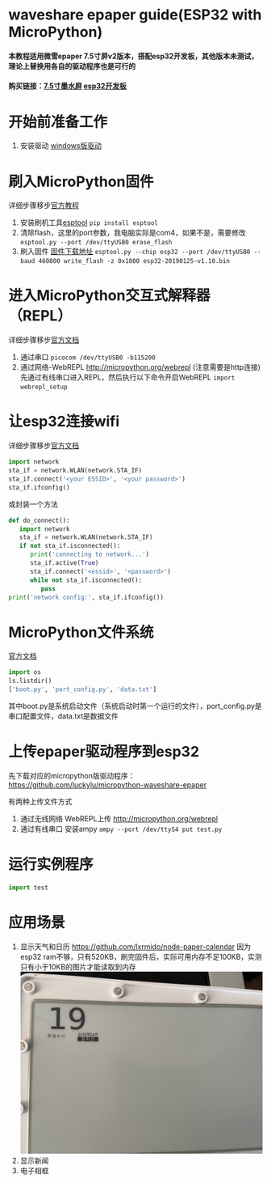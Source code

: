 # waveshare epaper guide(ESP32 with MicroPython)

#### 本教程适用微雪epaper 7.5寸屏v2版本，搭配esp32开发板，其他版本未测试，理论上替换用各自的驱动程序也是可行的

#### 购买链接：[7.5寸墨水屏](https://item.taobao.com/item.htm?ut_sk=1.XfYIWYa87DgDAIXd0h3uTjaJ_21380790_1639874496836.Copy.1&id=558747822216&sourceType=item&price=273&suid=59FFEFE9-8EB1-467C-910E-4833EC9CFB23&shareUniqueId=14173726027&un=e0cc3b15d2028c114c6e4bed9157ce66&share_crt_v=1&un_site=0&spm=a2159r.13376460.0.0&sp_tk=5LiN5Yiw5LiK5LiK5LuW5aSa6YKj552A5piv5bm05LuW&cpp=1&shareurl=true&short_name=h.fijX7EN&bxsign=scdfovVtR9MgM8hxudN8VZo6XA7IRa04vxma1xw4aU1xaPRiDHBXpf5wBajJAiP_8HQitYNj1oBUT1krOqJG0WP3cWNzy5HSP6m-L6_WESIxu0Up9TvnPxgQLFUVd3JolBN&sm=deeff5&app=chrome) [esp32开发板](https://item.taobao.com/item.htm?spm=a1z10.5-c-s.w4002-22579135905.9.7b9e74f6dWa8eS&id=584324378178)

# 开始前准备工作
1. 安装驱动  [windows版驱动](https://www.waveshare.net/w/upload/6/62/CP210x_USB_TO_UART.zip)

# 刷入MicroPython固件
详细步骤移步[官方教程](https://docs.micropython.org/en/latest/esp32/tutorial/intro.html)

1. 安装刷机工具[esptool](https://github.com/espressif/esptool/)
   `pip install esptool`
2. 清除flash，这里的port参数，我电脑实际是com4，如果不是，需要修改
   `esptool.py --port /dev/ttyUSB0 erase_flash`
3. 刷入固件 [固件下载地址](https://micropython.org/download/esp32/)
  `esptool.py --chip esp32 --port /dev/ttyUSB0 --baud 460800 write_flash -z 0x1000 esp32-20190125-v1.10.bin`

# 进入MicroPython交互式解释器（REPL）
详细步骤移步[官方文档](https://docs.micropython.org/en/latest/esp8266/tutorial/repl.html)
1. 通过串口
   `picocom /dev/ttyUSB0 -b115200`
2. 通过网络-WebREPL  http://micropython.org/webrepl (注意需要是http连接)
   先通过有线串口进入REPL，然后执行以下命令开启WebREPL
   `import webrepl_setup`

# 让esp32连接wifi
详细步骤移步[官方文档](https://docs.micropython.org/en/latest/esp8266/tutorial/network_basics.html)
  ```python
  import network
  sta_if = network.WLAN(network.STA_IF)
  sta_if.connect('<your ESSID>', '<your password>')
  sta_if.ifconfig()
  ```
  或封装一个方法
  ```python
  def do_connect():
     import network
     sta_if = network.WLAN(network.STA_IF)
     if not sta_if.isconnected():
        print('connecting to network...')
        sta_if.active(True)
        sta_if.connect('<essid>', '<password>')
        while not sta_if.isconnected():
           pass
  print('network config:', sta_if.ifconfig())
  ```


# MicroPython文件系统
[官方文档](https://docs.micropython.org/en/latest/esp8266/tutorial/filesystem.html)

```python
import os
ls.listdir()
['boot.py', 'port_config.py', 'data.txt']
```
其中boot.py是系统启动文件（系统启动时第一个运行的文件），port_config.py是串口配置文件，data.txt是数据文件

# 上传epaper驱动程序到esp32
先下载对应的micropython版驱动程序：https://github.com/luckylu/micropython-waveshare-epaper

有两种上传文件方式
1. 通过无线网络 WebREPL上传 http://micropython.org/webrepl
2. 通过有线串口 安装ampy
   `ampy --port /dev/ttyS4 put test.py`

# 运行实例程序
```python
import test
```
# 应用场景
1. 显示天气和日历 https://github.com/lxrmido/node-paper-calendar
   因为esp32 ram不够，只有520KB，刷完固件后，实际可用内存不足100KB，实测只有小于10KB的图片才能读取到内存
   <img src="https://raw.githubusercontent.com/luckylu/waveshare_epaper_guide/master/IMG_2051.jpg" alt="drawing" width="600"/>
2. 显示新闻
3. 电子相框
